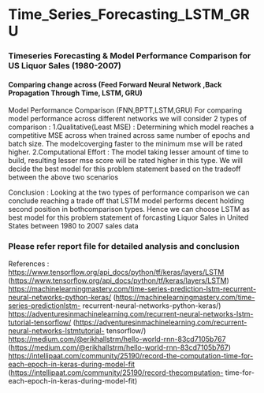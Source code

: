 # Time_Series_Forecasting_LSTM_GRU
### Timeseries Forecasting & Model Performance Comparison for US Liquor Sales (1980-2007)
#### Comparing change across (Feed Forward Neural Network ,Back Propagation Through Time, LSTM, GRU)

Model Performance Comparison (FNN,BPTT,LSTM,GRU)
For comparing model performance across different networks we will consider 2 types of comparison :
1.Qualitative(Least MSE) : Determining which model reaches a competitive MSE across when trained across same number of epochs and batch size. The modelcoverging faster to the minimum mse will be rated higher.
2.Computational Effort : The model taking lesser amount of time to build, resulting lesser mse score will be rated higher in this type.
We will decide the best model for this problem statement based on the tradeoff between the above two scenarios

Conclusion :
Looking at the two types of performance comparison we can conclude reaching a trade off that LSTM model performs decent holding second position in bothcomparison types. Hence we can choose LSTM as best model for this problem statement of forcasting Liquor Sales in United States between 1980 to 2007 sales data

### Please refer report file for detailed analysis and conclusion

References :
https://www.tensorflow.org/api_docs/python/tf/keras/layers/LSTM (https://www.tensorflow.org/api_docs/python/tf/keras/layers/LSTM)
https://machinelearningmastery.com/time-series-prediction-lstm-recurrent-neural-networks-python-keras/ (https://machinelearningmastery.com/time-series-predictionlstm-
recurrent-neural-networks-python-keras/)
https://adventuresinmachinelearning.com/recurrent-neural-networks-lstm-tutorial-tensorflow/ (https://adventuresinmachinelearning.com/recurrent-neural-networks-lstmtutorial-
tensorflow/)
https://medium.com/@erikhallstrm/hello-world-rnn-83cd7105b767 (https://medium.com/@erikhallstrm/hello-world-rnn-83cd7105b767)
https://intellipaat.com/community/25190/record-the-computation-time-for-each-epoch-in-keras-during-model-fit (https://intellipaat.com/community/25190/record-thecomputation-
time-for-each-epoch-in-keras-during-model-fit)
